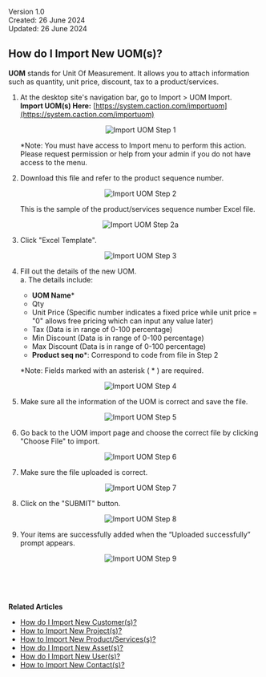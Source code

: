 Version 1.0<br>
Created: 26 June 2024<br>
Updated: 26 June 2024<br>
## How do I Import New UOM(s)?

**UOM** stands for Unit Of Measurement. It allows you to attach information such as quantity, unit price, discount, tax to a product/services.

  1. At the desktop site's navigation bar, go to Import > UOM Import.<br>
     **Import UOM(s) Here:** [https://system.caction.com/importuom](https://system.caction.com/importuom)<br>

     <p align="center">
       <img src="img/Import_UOM_Step_1.png" alt="Import UOM Step 1">
     </p>

     *Note: You must have access to Import menu to perform this action. Please request permission or help from your admin if you do not have access to the menu.

  2. Download this file and refer to the product sequence number.<br>

     <p align="center">
       <img src="img/Import_UOM_Step_2.png" alt="Import UOM Step 2">
     </p>

     This is the sample of the product/services sequence number Excel file.<br>

     <p align="center">
       <img src="img/Import_UOM_Step_2a.png" alt="Import UOM Step 2a">
     </p>

  3. Click "Excel Template".<br>

     <p align="center">
       <img src="img/Import_UOM_Step_3.png" alt="Import UOM Step 3">
     </p>

  4. Fill out the details of the new UOM.<br>
     a. The details include:<br>
        - **UOM Name***<br>
        - Qty<br>
        - Unit Price (Specific number indicates a fixed price while unit price = "0" allows free pricing which can input any value later)<br>
        - Tax (Data is in range of 0-100 percentage)<br>
        - Min Discount (Data is in range of 0-100 percentage)<br>
        - Max Discount (Data is in range of 0-100 percentage)<br>
        - **Product seq no***: Correspond to code from file in Step 2<br>

        *Note: Fields marked with an asterisk ( * ) are required.<br>
     
     <p align="center">
       <img src="img/Import_UOM_Step_4.png" alt="Import UOM Step 4">
     </p>
     
  5. Make sure all the information of the UOM is correct and save the file.<br>

     <p align="center">
       <img src="img/Import_UOM_Step_5.png" alt="Import UOM Step 5">
     </p>

  6. Go back to the UOM import page and choose the correct file by clicking "Choose File" to import.<br>

     <p align="center">
       <img src="img/Import_UOM_Step_6.png" alt="Import UOM Step 6">
     </p>

  7. Make sure the file uploaded is correct.<br>

     <p align="center">
       <img src="img/Import_UOM_Step_7.png" alt="Import UOM Step 7">
     </p>

  8. Click on the "SUBMIT" button.<br>

     <p align="center">
       <img src="img/Import_UOM_Step_8.png" alt="Import UOM Step 8">
     </p>

  9. Your items are successfully added when the “Uploaded successfully” prompt appears.<br>
     <p align="center">
       <img src="img/Import_UOM_Step_9.png" alt="Import UOM Step 9">
     </p>
  <br><br><br>

**Related Articles**<br>
- [How do I Import New Customer(s)?](Import_Customer.md)
- [How to Import New Project(s)?](Import_Project.md)
- [How to Import New Product/Services(s)?](Import_Product_Services.md)
- [How do I Import New Asset(s)?](Import_Asset.md)
- [How do I Import New User(s)?](Import_User.md)
- [How to Import New Contact(s)?](Import_Contact.md)

<!-- [Link Text](https://support.caction.com/Import_UOM.html) -->
